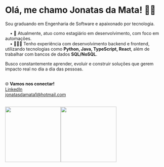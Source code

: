 # Olá, me chamo Jonatas da Mata! 👋🏼

Sou graduando em Engenharia de Software e apaixonado por tecnologia.

&nbsp;&nbsp;&nbsp;&nbsp;• 🤖 Atualmente, atuo como estagiário em desenvolvimento, com foco em automações. <br>
&nbsp;&nbsp;&nbsp;&nbsp;• 👨🏻‍💻 Tenho experiência com desenvolvimento backend e frontend, utilizando tecnologias como **Python, Java, TypeScript, React**, além de trabalhar com bancos de dados **SQL/NoSQL**.

Busco constantemente aprender, evoluir e construir soluções que gerem impacto real no dia a dia das pessoas.
<br>
<br>

🌐 **Vamos nos conectar!**  
[LinkedIn](https://linkedin.com/in/jonatasdamata)  
jonatasdamata1@hotmail.com
<br>
<br>

<div style="display: flex;">
  <img height="180em" src="https://github-readme-stats.vercel.app/api/top-langs/?username=jonatasdamata&layout=compact&theme=radical" />
  <img height="180em" src="https://github-readme-stats.vercel.app/api?username=jonatasdamata&show_icons=true&theme=radical" />
</div>


